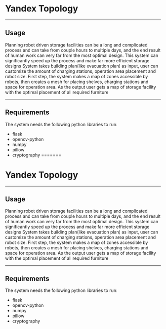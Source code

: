 
# Yandex Topology

---

## Usage
Planning robot driven storage facilities can be a long and complicated process and can take from couple hours to multiple days, and the end result of human work can very far from the most optimal design. 
This system can significantly speed up the process and make far more efficient storage designs
System takes building plan(like evacuation plan) as input, user can customize the amount of charging stations, operation area placement and robot size. First step, the system makes a map of zones accessible by robots, then creates a mesh for placing shelves, charging  stations and space for operation area. As the output user gets a map of storage facility with the optimal placement of all required furniture 

---

## Requirements

The system needs the following python libraries to run:

- flask
- opencv-python
- numpy
- pillow
- cryptography
=======
# Yandex Topology

---

## Usage
Planning robot driven storage facilities can be a long and complicated process and can take from couple hours to multiple days, and the end result of human work can very far from the most optimal design. 
This system can significantly speed up the process and make far more efficient storage designs
System takes building plan(like evacuation plan) as input, user can customize the amount of charging stations, operation area placement and robot size. First step, the system makes a map of zones accessible by robots, then creates a mesh for placing shelves, charging  stations and space for operation area. As the output user gets a map of storage facility with the optimal placement of all required furniture 

---

## Requirements

The system needs the following python libraries to run:

- flask
- opencv-python
- numpy
- pillow
- cryptography